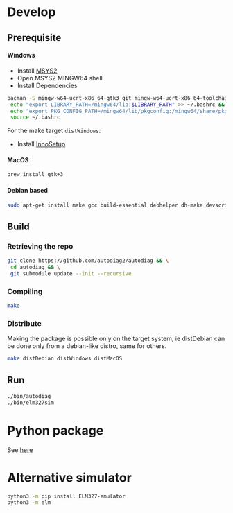 
# Develop
## Prerequisite
#### Windows
 - Install [MSYS2](https://www.msys2.org/)
 - Open MSYS2 MINGW64 shell
 - Install Dependencies
 ```bash
 pacman -S mingw-w64-ucrt-x86_64-gtk3 git mingw-w64-ucrt-x86_64-toolchain base-devel gcc pkg-config mingw-w64-x86_64-gtk3 && \
  echo "export LIBRARY_PATH=/mingw64/lib:$LIBRARY_PATH" >> ~/.bashrc && \
  echo "export PKG_CONFIG_PATH=/mingw64/lib/pkgconfig:/mingw64/share/pkgconfig" >> ~/.bashrc && \
  source ~/.bashrc
 ```
For the make target `distWindows`:
 - Install [InnoSetup](https://jrsoftware.org/isdl.php#stable)
#### MacOS
```bash
brew install gtk+3
```
#### Debian based
```bash
sudo apt-get install make gcc build-essential debhelper dh-make devscripts libgtk-3-0 libgtk-3-dev git
```
## Build
### Retrieving the repo
```bash
git clone https://github.com/autodiag2/autodiag && \
 cd autodiag && \
 git submodule update --init --recursive
```
### Compiling
```bash
make
```
### Distribute
Making the package is possible only on the target system, ie distDebian can be done only from a debian-like distro, same for others.
```bash
make distDebian distWindows distMacOS
```
## Run
```bash
./bin/autodiag
./bin/elm327sim
```

# Python package
See [here](/pyautodiag/README.md)

# Alternative simulator
```bash
python3 -m pip install ELM327-emulator
python3 -m elm
```